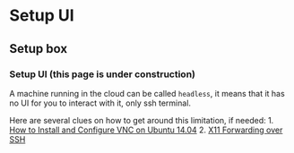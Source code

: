 # Setup UI

## Setup box

### Setup UI \(this page is under construction\)

A machine running in the cloud can be called `headless`, it means that it has no UI for you to interact with it, only ssh terminal.

Here are several clues on how to get around this limitation, if needed: 1. [How to Install and Configure VNC on Ubuntu 14.04](https://www.digitalocean.com/community/tutorials/how-to-install-and-configure-vnc-on-ubuntu-14-04) 2. [X11 Forwarding over SSH](https://www.digitalocean.com/community/questions/x11-forwarding-over-ssh-please-help)

